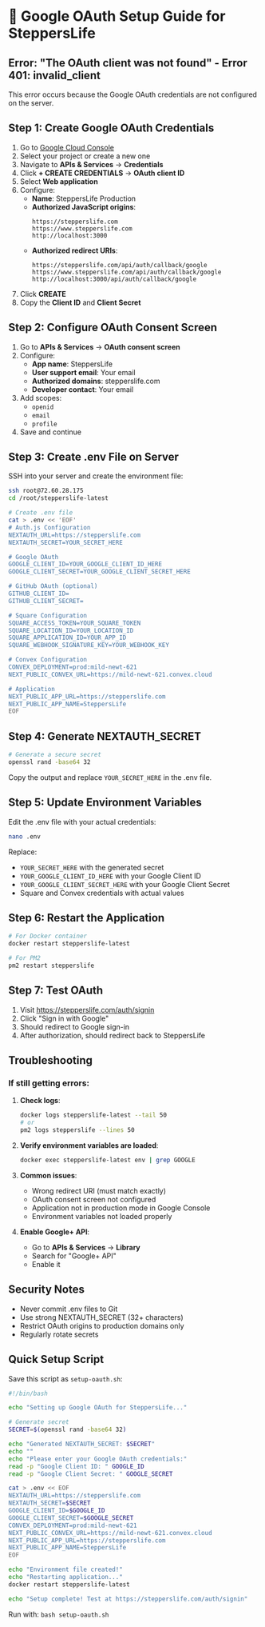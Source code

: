 # 🔐 Google OAuth Setup Guide for SteppersLife

## Error: "The OAuth client was not found" - Error 401: invalid_client

This error occurs because the Google OAuth credentials are not configured on the server.

## Step 1: Create Google OAuth Credentials

1. Go to [Google Cloud Console](https://console.cloud.google.com/)
2. Select your project or create a new one
3. Navigate to **APIs & Services** → **Credentials**
4. Click **+ CREATE CREDENTIALS** → **OAuth client ID**
5. Select **Web application**
6. Configure:
   - **Name**: SteppersLife Production
   - **Authorized JavaScript origins**:
     ```
     https://stepperslife.com
     https://www.stepperslife.com
     http://localhost:3000
     ```
   - **Authorized redirect URIs**:
     ```
     https://stepperslife.com/api/auth/callback/google
     https://www.stepperslife.com/api/auth/callback/google
     http://localhost:3000/api/auth/callback/google
     ```
7. Click **CREATE**
8. Copy the **Client ID** and **Client Secret**

## Step 2: Configure OAuth Consent Screen

1. Go to **APIs & Services** → **OAuth consent screen**
2. Configure:
   - **App name**: SteppersLife
   - **User support email**: Your email
   - **Authorized domains**: stepperslife.com
   - **Developer contact**: Your email
3. Add scopes:
   - `openid`
   - `email`
   - `profile`
4. Save and continue

## Step 3: Create .env File on Server

SSH into your server and create the environment file:

```bash
ssh root@72.60.28.175
cd /root/stepperslife-latest

# Create .env file
cat > .env << 'EOF'
# Auth.js Configuration
NEXTAUTH_URL=https://stepperslife.com
NEXTAUTH_SECRET=YOUR_SECRET_HERE

# Google OAuth
GOOGLE_CLIENT_ID=YOUR_GOOGLE_CLIENT_ID_HERE
GOOGLE_CLIENT_SECRET=YOUR_GOOGLE_CLIENT_SECRET_HERE

# GitHub OAuth (optional)
GITHUB_CLIENT_ID=
GITHUB_CLIENT_SECRET=

# Square Configuration
SQUARE_ACCESS_TOKEN=YOUR_SQUARE_TOKEN
SQUARE_LOCATION_ID=YOUR_LOCATION_ID
SQUARE_APPLICATION_ID=YOUR_APP_ID
SQUARE_WEBHOOK_SIGNATURE_KEY=YOUR_WEBHOOK_KEY

# Convex Configuration
CONVEX_DEPLOYMENT=prod:mild-newt-621
NEXT_PUBLIC_CONVEX_URL=https://mild-newt-621.convex.cloud

# Application
NEXT_PUBLIC_APP_URL=https://stepperslife.com
NEXT_PUBLIC_APP_NAME=SteppersLife
EOF
```

## Step 4: Generate NEXTAUTH_SECRET

```bash
# Generate a secure secret
openssl rand -base64 32
```

Copy the output and replace `YOUR_SECRET_HERE` in the .env file.

## Step 5: Update Environment Variables

Edit the .env file with your actual credentials:

```bash
nano .env
```

Replace:
- `YOUR_SECRET_HERE` with the generated secret
- `YOUR_GOOGLE_CLIENT_ID_HERE` with your Google Client ID
- `YOUR_GOOGLE_CLIENT_SECRET_HERE` with your Google Client Secret
- Square and Convex credentials with actual values

## Step 6: Restart the Application

```bash
# For Docker container
docker restart stepperslife-latest

# For PM2
pm2 restart stepperslife
```

## Step 7: Test OAuth

1. Visit https://stepperslife.com/auth/signin
2. Click "Sign in with Google"
3. Should redirect to Google sign-in
4. After authorization, should redirect back to SteppersLife

## Troubleshooting

### If still getting errors:

1. **Check logs**:
   ```bash
   docker logs stepperslife-latest --tail 50
   # or
   pm2 logs stepperslife --lines 50
   ```

2. **Verify environment variables are loaded**:
   ```bash
   docker exec stepperslife-latest env | grep GOOGLE
   ```

3. **Common issues**:
   - Wrong redirect URI (must match exactly)
   - OAuth consent screen not configured
   - Application not in production mode in Google Console
   - Environment variables not loaded properly

4. **Enable Google+ API**:
   - Go to **APIs & Services** → **Library**
   - Search for "Google+ API"
   - Enable it

## Security Notes

- Never commit .env files to Git
- Use strong NEXTAUTH_SECRET (32+ characters)
- Restrict OAuth origins to production domains only
- Regularly rotate secrets

## Quick Setup Script

Save this script as `setup-oauth.sh`:

```bash
#!/bin/bash

echo "Setting up Google OAuth for SteppersLife..."

# Generate secret
SECRET=$(openssl rand -base64 32)

echo "Generated NEXTAUTH_SECRET: $SECRET"
echo ""
echo "Please enter your Google OAuth credentials:"
read -p "Google Client ID: " GOOGLE_ID
read -p "Google Client Secret: " GOOGLE_SECRET

cat > .env << EOF
NEXTAUTH_URL=https://stepperslife.com
NEXTAUTH_SECRET=$SECRET
GOOGLE_CLIENT_ID=$GOOGLE_ID
GOOGLE_CLIENT_SECRET=$GOOGLE_SECRET
CONVEX_DEPLOYMENT=prod:mild-newt-621
NEXT_PUBLIC_CONVEX_URL=https://mild-newt-621.convex.cloud
NEXT_PUBLIC_APP_URL=https://stepperslife.com
NEXT_PUBLIC_APP_NAME=SteppersLife
EOF

echo "Environment file created!"
echo "Restarting application..."
docker restart stepperslife-latest

echo "Setup complete! Test at https://stepperslife.com/auth/signin"
```

Run with: `bash setup-oauth.sh`